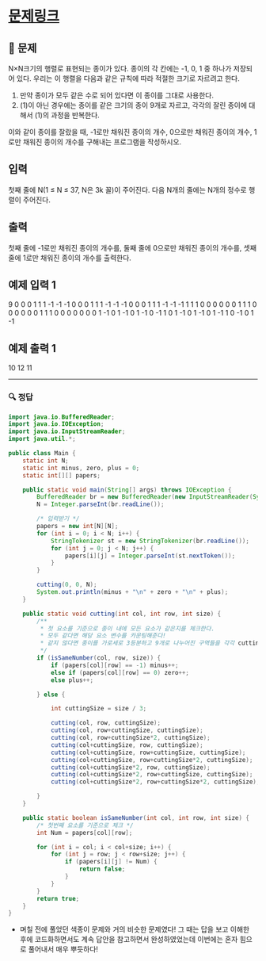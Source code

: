 # [문제링크](https://www.acmicpc.net/problem/1780)

## 📝 문제

N×N크기의 행렬로 표현되는 종이가 있다. 종이의 각 칸에는 -1, 0, 1 중 하나가 저장되어 있다. 우리는 이 행렬을 다음과 같은 규칙에 따라 적절한 크기로 자르려고 한다.

1.  만약 종이가 모두 같은 수로 되어 있다면 이 종이를 그대로 사용한다.
2.  (1)이 아닌 경우에는 종이를 같은 크기의 종이 9개로 자르고, 각각의 잘린 종이에 대해서 (1)의 과정을 반복한다.

이와 같이 종이를 잘랐을 때, -1로만 채워진 종이의 개수, 0으로만 채워진 종이의 개수, 1로만 채워진 종이의 개수를 구해내는 프로그램을 작성하시오.

## 입력

첫째 줄에 N(1 ≤ N ≤ 37, N은 3k 꼴)이 주어진다. 다음 N개의 줄에는 N개의 정수로 행렬이 주어진다.

## 출력

첫째 줄에 -1로만 채워진 종이의 개수를, 둘째 줄에 0으로만 채워진 종이의 개수를, 셋째 줄에 1로만 채워진 종이의 개수를 출력한다.

## 예제 입력 1 

9
0 0 0 1 1 1 -1 -1 -1
0 0 0 1 1 1 -1 -1 -1
0 0 0 1 1 1 -1 -1 -1
1 1 1 0 0 0 0 0 0
1 1 1 0 0 0 0 0 0
1 1 1 0 0 0 0 0 0
0 1 -1 0 1 -1 0 1 -1
0 -1 1 0 1 -1 0 1 -1
0 1 -1 1 0 -1 0 1 -1

## 예제 출력 1 

10
12
11


---

### 🔍 정답

```java
import java.io.BufferedReader;
import java.io.IOException;
import java.io.InputStreamReader;
import java.util.*;

public class Main {
    static int N;
    static int minus, zero, plus = 0;
    static int[][] papers;

    public static void main(String[] args) throws IOException {
        BufferedReader br = new BufferedReader(new InputStreamReader(System.in));
        N = Integer.parseInt(br.readLine());

        /* 입력받기 */
        papers = new int[N][N];
        for (int i = 0; i < N; i++) {
            StringTokenizer st = new StringTokenizer(br.readLine());
            for (int j = 0; j < N; j++) {
                papers[i][j] = Integer.parseInt(st.nextToken());
            }
        }

        cutting(0, 0, N);
        System.out.println(minus + "\n" + zero + "\n" + plus);
    }

    public static void cutting(int col, int row, int size) {
        /**
         * 첫 요소를 기준으로 종이 내에 모든 요소가 같은지를 체크한다.
         * 모두 같다면 해당 요소 변수를 카운팅해준다!
         * 같지 않다면 종이를 가로세로 3등분하고 9개로 나누어진 구역들을 각각 cutting 메서드로 부른다!
         */
        if (isSameNumber(col, row, size)) {
            if (papers[col][row] == -1) minus++;
            else if (papers[col][row] == 0) zero++;
            else plus++;

        } else {

            int cuttingSize = size / 3;

            cutting(col, row, cuttingSize);
            cutting(col, row+cuttingSize, cuttingSize);
            cutting(col, row+cuttingSize*2, cuttingSize);
            cutting(col+cuttingSize, row, cuttingSize);
            cutting(col+cuttingSize, row+cuttingSize, cuttingSize);
            cutting(col+cuttingSize, row+cuttingSize*2, cuttingSize);
            cutting(col+cuttingSize*2, row, cuttingSize);
            cutting(col+cuttingSize*2, row+cuttingSize, cuttingSize);
            cutting(col+cuttingSize*2, row+cuttingSize*2, cuttingSize);

        }
    }

    public static boolean isSameNumber(int col, int row, int size) {
        /* 첫번째 요소를 기준으로 체크 */
        int Num = papers[col][row];

        for (int i = col; i < col+size; i++) {
            for (int j = row; j < row+size; j++) {
                if (papers[i][j] != Num) {
                    return false;
                }
            }
        }
        return true;
    }
}
```
- 며칠 전에 풀었던 색종이 문제와 거의 비슷한 문제였다! 그 때는 답을 보고 이해한 후에 코드화하면서도 계속 답안을 참고하면서 완성하였었는데 이번에는 혼자 힘으로 풀어내서 매우 뿌듯하다!
